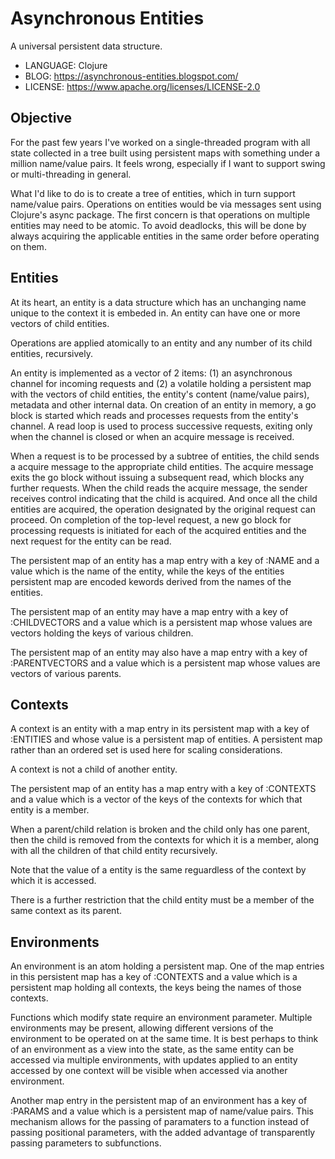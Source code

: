 # Asynchronous Entities

A universal persistent data structure.

* LANGUAGE: Clojure
* BLOG: https://asynchronous-entities.blogspot.com/
* LICENSE: https://www.apache.org/licenses/LICENSE-2.0

## Objective

For the past few years I've worked on a single-threaded program with all state collected
in a tree built using persistent maps with something under a million name/value pairs. 
It feels wrong, especially if I want to support swing or multi-threading in general.

What I'd like to do is to create a tree of entities, which in turn support name/value pairs.
Operations on entities would be via messages sent using Clojure's async package. The first concern
is that operations on multiple entities may need to be atomic. To avoid deadlocks, this will be done
by always acquiring the applicable entities in the same order before operating on them.

## Entities

At its heart, an entity is a data structure which has an unchanging name unique to the context it is embeded in. 
An entity can have one or more vectors of child entities. 

Operations are applied atomically to an entity and any number of its child entities, recursively.

An entity is implemented as a vector of 2 items: (1) an asynchronous channel for incoming requests and (2) a volatile 
holding a persistent map with the vectors of 
child entities, the entity's content (name/value pairs), metadata and other internal data.
On creation of an entity in memory, a go block is started which reads and processes requests from the entity's channel. 
A read loop is used to process successive
requests, exiting only when the channel is closed or when an acquire message is received.

When a request is to be processed by a subtree of entities, the child sends a acquire message to the appropriate child 
entities. 
The acquire message exits the go block without issuing a subsequent read, which blocks any further requests.
When the child reads the acquire message, the sender receives control indicating that the child is acquired. And once
all the child entities are acquired, the operation designated by the original request can proceed.
On completion of the top-level request, a new go block for processing requests is initiated for each of the acquired 
entities
and the next request for the entity can be read.

The persistent map of an entity has a map entry with a key of :NAME and a value which is the name of the entity, while 
the keys of the entities persistent map are encoded kewords derived from the names of the entities.

The persistent map of an entity may have a map entry with a key of :CHILDVECTORS and a value which is
a persistent map whose values are vectors holding the keys of various children.

The persistent map of an entity may also have a map entry with a key of :PARENTVECTORS and a value which is
a persistent map whose values are vectors of various parents. 

## Contexts

A context is an entity with a map entry in its persistent map with a key of :ENTITIES and whose value is a persistent 
map of entities. 
A persistent map rather than an ordered set is used here for scaling considerations.

A context is not a child of another entity.

The persistent map of an entity has a map entry with a key of :CONTEXTS and a value which is a vector of the keys of the 
contexts for which that entity is a member.

When a parent/child relation is broken and the child only has one parent, 
then the child is removed from the contexts for which it is a member, 
along with all the children of that child entity recursively.

Note that the value of a entity is the same reguardless of the context by which it is accessed.

There is a further restriction that the child entity must be a member of the same context as its parent.

## Environments

An environment is an atom holding a persistent map. One of the map entries in this persistent map has a key of :CONTEXTS 
and a value which is a persistent map holding all contexts, the keys being the names of those contexts.

Functions which modify state require an environment parameter. 
Multiple environments may be present, allowing different versions of the environment to be
operated on at the same time. 
It is best perhaps to think of an environment as a view into the state, as the same entity can be accessed via multiple
environments, with updates applied to an entity accessed by one context will be visible when accessed via another 
environment.

Another map entry in the persistent map of an environment has a key of :PARAMS and a value which is a persistent map of 
name/value pairs. 
This mechanism allows for the passing of paramaters to a function instead of passing positional parameters, 
with the added advantage of transparently passing parameters to subfunctions.
